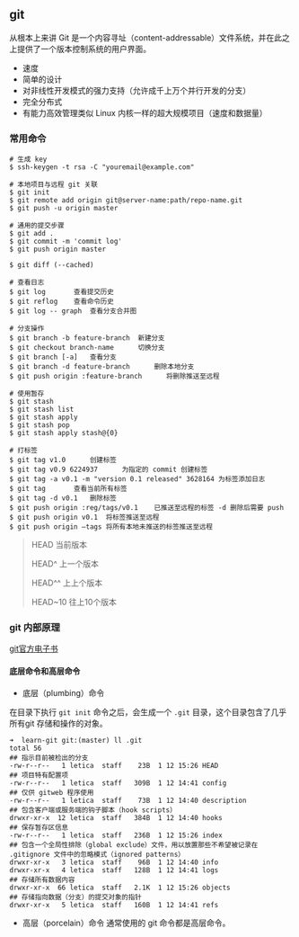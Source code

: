 ## git

从根本上来讲 Git 是一个内容寻址（content-addressable）文件系统，并在此之上提供了一个版本控制系统的用户界面。 

- 速度
- 简单的设计
- 对非线性开发模式的强力支持（允许成千上万个并行开发的分支）
- 完全分布式
- 有能力高效管理类似 Linux 内核一样的超大规模项目（速度和数据量）


### 常用命令

```
# 生成 key
$ ssh-keygen -t rsa -C "youremail@example.com"

# 本地项目与远程 git 关联
$ git init
$ git remote add origin git@server-name:path/repo-name.git
$ git push -u origin master

# 通用的提交步骤
$ git add .
$ git commit -m 'commit log'
$ git push origin master

$ git diff (--cached)

# 查看日志
$ git log		查看提交历史
$ git reflog	查看命令历史
$ git log -- graph	查看分支合并图

# 分支操作
$ git branch -b feature-branch  新建分支
$ git checkout branch-name      切换分支
$ git branch [-a]   查看分支
$ git branch -d feature-branch      删除本地分支
$ git push origin :feature-branch      将删除推送至远程

# 使用暂存
$ git stash
$ git stash list
$ git stash apply
$ git stash pop
$ git stash apply stash@{0}

# 打标签
$ git tag v1.0		创建标签
$ git tag v0.9 6224937		为指定的 commit 创建标签
$ git tag -a v0.1 -m "version 0.1 released" 3628164	为标签添加日志
$ git tag		查看当前所有标签
$ git tag -d v0.1	删除标签
$ git push origin :reg/tags/v0.1	已推送至远程的标签 -d 删除后需要 push
$ git push origin v0.1	将标签推送至远程
$ git push origin —tags	将所有本地未推送的标签推送至远程
```

> HEAD	当前版本
>
> HEAD^	上一个版本
>
> HEAD^^	上上个版本
> 
> HEAD~10  往上10个版本

### git 内部原理

[git官方电子书](https://git-scm.com/book/zh/v2/Git-%E5%86%85%E9%83%A8%E5%8E%9F%E7%90%86-%E5%BA%95%E5%B1%82%E5%91%BD%E4%BB%A4%E5%92%8C%E9%AB%98%E5%B1%82%E5%91%BD%E4%BB%A4)

#### 底层命令和高层命令

- 底层（plumbing）命令

在目录下执行 `git init` 命令之后，会生成一个 `.git` 目录，这个目录包含了几乎所有git 存储和操作的对象。

```
➜  learn-git git:(master) ll .git
total 56
## 指示目前被检出的分支
-rw-r--r--   1 letica  staff    23B  1 12 15:26 HEAD
## 项目特有配置项
-rw-r--r--   1 letica  staff   309B  1 12 14:41 config
## 仅供 gitweb 程序使用
-rw-r--r--   1 letica  staff    73B  1 12 14:40 description
## 包含客户端或服务端的钩子脚本（hook scripts）
drwxr-xr-x  12 letica  staff   384B  1 12 14:40 hooks
## 保存暂存区信息
-rw-r--r--   1 letica  staff   236B  1 12 15:26 index
## 包含一个全局性排除（global exclude）文件，用以放置那些不希望被记录在 .gitignore 文件中的忽略模式（ignored patterns）
drwxr-xr-x   3 letica  staff    96B  1 12 14:40 info
drwxr-xr-x   4 letica  staff   128B  1 12 14:41 logs
## 存储所有数据内容
drwxr-xr-x  66 letica  staff   2.1K  1 12 15:26 objects
## 存储指向数据（分支）的提交对象的指针
drwxr-xr-x   5 letica  staff   160B  1 12 14:41 refs
```

- 高层（porcelain）命令
通常使用的 git 命令都是高层命令。

